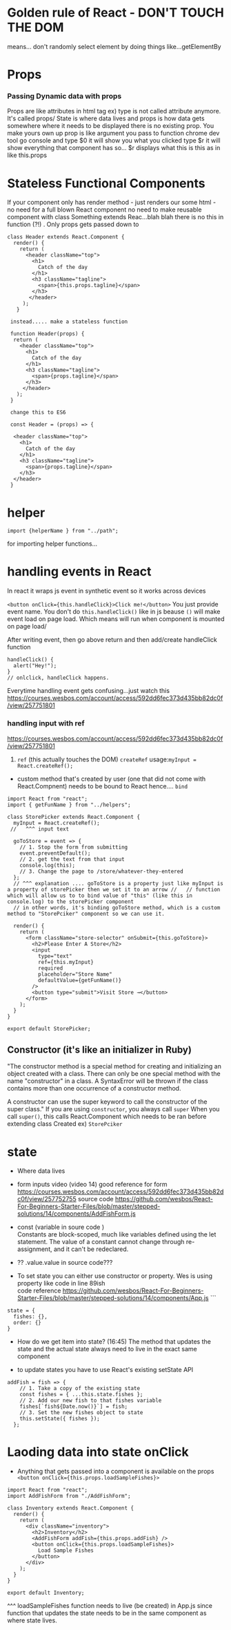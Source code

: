 # Golden rule of React - DON'T TOUCH THE DOM
means... don't randomly select element by doing things like...getElementBy

# Props
### Passing Dynamic data with props

Props are like attributes in html tag ex) type is not called attribute anymore. It's called props/
State is where data lives and props is how data gets somewhere where it needs to be displayed
there is no existing prop. You make yours own up
prop is like argument you pass to function
chrome dev tool
go console and type $0 it will show you what you clicked type $r it will show everything that component has so... $r displays what this is this as in like this.props

# Stateless Functional Components
If your component only has render method - just renders our some html - no need for a full blown React component
no need to make reusable component with class Something extends Reac...blah blah
there is no this in function (?!) . Only props gets passed down to
```
class Header extends React.Component {
  render() {
    return (
      <header className="top">
        <h1>
          Catch of the day
        </h1>
        <h3 className="tagline">
          <span>{this.props.tagline}</span>
        </h3>
       </header>
     );
   }
   
 instead..... make a stateless function  
 
 function Header(props) {
  return (
    <header className="top">
      <h1>
        Catch of the day
      </h1>
      <h3 className="tagline">
        <span>{props.tagline}</span>
      </h3>
     </header>
   );
 }
 
 change this to ES6
 
 const Header = (props) => {
 
  <header className="top">
    <h1>
      Catch of the day
    </h1>
    <h3 className="tagline">
      <span>{props.tagline}</span>
    </h3>
  </header>
 }
 ```
# helper
`import {helperName } from "../path";`

for importing helper functions...

# handling events in React
In react it wraps js event in synthetic event so it works across devices

`<button onClick={this.handleClick}>Click me!</button>` You just provide event name.
You don't do `this.handleClick()` like in js beause `()` will make event load on page load. Which means will run when component is mounted on page load/

After writing event, then go above return and then add/create handleClick function
```
handleClick() {
  alert("Hey!");
}
// onlclick, handleClick happens.
```
Everytime handling event gets confusing...just watch this https://courses.wesbos.com/account/access/592dd6fec373d435bb82dc0f/view/257751801

### handling input with ref
https://courses.wesbos.com/account/access/592dd6fec373d435bb82dc0f/view/257751801
1. `ref` (this actually touches the DOM) `createRef`  usage:`myInput = React.createRef();`
- custom method that's created by user (one that did not come with React.Compnent) needs to be bound to React
hence.... `bind`

```
import React from "react";
import { getFunName } from "../helpers";

class StorePicker extends React.Component {
  myInput = React.createRef();
 //   ^^^ input text
 
  goToStore = event => {
    // 1. Stop the form from submitting
    event.preventDefault();
    // 2. get the text from that input
    console.log(this);
    // 3. Change the page to /store/whatever-they-entered
  };
  // ^^^ explanation .... goToStore is a property just like myInput is a property of storePicker then we set it to an arrow //   // function which will allow us to to bind value of "this" (like this in console.log) to the storePicker component
  // in other words, it's binding goToStore method, which is a custom method to "StorePciker" component so we can use it.

  render() {
    return (
      <form className="store-selector" onSubmit={this.goToStore}>
        <h2>Please Enter A Store</h2>
        <input
          type="text"
          ref={this.myInput}
          required
          placeholder="Store Name"
          defaultValue={getFunName()}
        />
        <button type="submit">Visit Store →</button>
      </form>
    );
  }
}

export default StorePicker;
```
## Constructor (it's like an initializer in Ruby)

"The constructor method is a special method for creating and initializing an object created with a class. There can only be one special method with the name "constructor" in a class. A SyntaxError will be thrown if the class contains more than one occurrence of a constructor method.

A constructor can use the super keyword to call the constructor of the super class."
If you are using `constructor`, you always call `super`
When you call `super()`, this calls React.Component which needs to be ran before extending class Created ex) `StorePciker`

# state
* Where data lives
* form inputs video (video 14) good reference for form
    https://courses.wesbos.com/account/access/592dd6fec373d435bb82dc0f/view/257752755
    source code 
    https://github.com/wesbos/React-For-Beginners-Starter-Files/blob/master/stepped-solutions/14/components/AddFishForm.js
 * const (variable in soure code )  
    Constants are block-scoped, much like variables defined using the let statement. The value of a constant cannot change         through re-assignment, and it can't be redeclared.
  * ?? .value.value in source code???  
    
* To set state you can either use constructor or property. Wes is using property like code in line 89ish   
  code reference
  https://github.com/wesbos/React-For-Beginners-Starter-Files/blob/master/stepped-solutions/14/components/App.js ```
```
state = {
  fishes: {},
  order: {}
}
```
* How do we get item into state? (16:45)
  The method that updates the state and the actual state always need to live in the exact same component
  
* to update states you have to use React's existing setState API

```
addFish = fish => {
    // 1. Take a copy of the existing state
    const fishes = { ...this.state.fishes };
    // 2. Add our new fish to that fishes variable
    fishes[`fish${Date.now()}`] = fish;
    // 3. Set the new fishes object to state
    this.setState({ fishes });
  };
```

# Laoding data into state onClick
* Anything that gets passed into a component is available on the props
` <button onClick={this.props.loadSampleFishes}>`
```
import React from "react";
import AddFishForm from "./AddFishForm";

class Inventory extends React.Component {
  render() {
    return (
      <div className="inventory">
        <h2>Inventory</h2>
        <AddFishForm addFish={this.props.addFish} />
        <button onClick={this.props.loadSampleFishes}>
          Load Sample Fishes
        </button>
      </div>
    );
  }
}

export default Inventory;
```
^^^ loadSampleFishes function needs to live (be created) in App.js since function that updates the state needs to be in the same component as where state lives.
